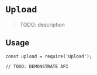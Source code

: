 # `Upload`

> TODO: description

## Usage

```
const upload = require('Upload');

// TODO: DEMONSTRATE API
```
